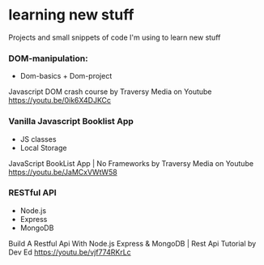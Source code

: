 # learning new stuff
Projects and small snippets of code I'm using to learn new stuff

### DOM-manipulation:
- Dom-basics + Dom-project

Javascript DOM crash course by Traversy Media on Youtube https://youtu.be/0ik6X4DJKCc
    
### Vanilla Javascript Booklist App
- JS classes
- Local Storage

JavaScript BookList App | No Frameworks by Traversy Media on Youtube https://youtu.be/JaMCxVWtW58

### RESTful API  
- Node.js  
- Express  
- MongoDB
    
Build A Restful Api With Node.js Express & MongoDB | Rest Api Tutorial by Dev Ed https://youtu.be/vjf774RKrLc
